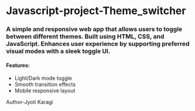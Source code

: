 # Javascript-project-Theme_switcher

<h3>A simple and responsive web app that allows users to toggle between different themes. Built using HTML, CSS, and JavaScript. Enhances user experience by supporting preferred visual modes with a sleek toggle UI.</h3>

<h4>Features:</h4>
<ul><li>Light/Dark mode toggle</li>

<li>Smooth transition effects</li>

<li>Mobile responsive layout</li></ul>
<!-- clone a folder on our local machine 
git clone <-folder link from git hub->
in terminal to add current directory use cd then foldername
to clear terminal jut write clear
to see list of files in the folder command ls(gives wit updated time)
to check hidden folder command ls -a(it gives all the folder that git is tracking its history) -->
<!--check the check(to check weather its up to date in both vscode and in git use command git status)  -->
<!--if any changes are being made then M symbol appears it is yet to commit in the github these files appear n yellow color -->
<!-- untracked -new files that git doesn't yet tarck
modified- changed (in the vs code)
staged - files is ready to be committed
unmodified-unchanged 
if any modification or new files are created then after adding (they get staged) then commit(unchanged ) -->
<!-- to add changed ->git add <file name>for ex:new file index.html
git add index.html
modified-> git add README.md
or to do at a time just use ->git add . -->
<!-- to commit-> record of change 
git commit -m "any meaningful message" -->
<!--if new file is just in vs code not yet pushed into the github the it show "your branch is ahed of 'origin/main'by commit. "-->
<!-- to push file-upload local repo content to remote repo
git push origin main -->
Author-Jyoti Karagi
